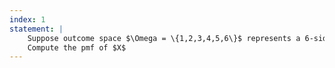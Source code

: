 ```yaml
---
index: 1
statement: |
    Suppose outcome space $\Omega = \{1,2,3,4,5,6\}$ represents a 6-sided die, and the probability function assigns probability $1/6$ to each outcome. Let random variable $X: \Omega \rightarrow \mathbb{R}$ be defined as, $$X(x) = \begin{cases} 1, &x \le 2\\\\ 2, &otherwise\end{cases}$$
    Compute the pmf of $X$
---
```

